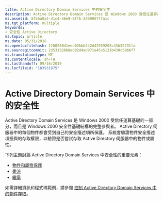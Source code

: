 ```yaml
---
title: Active Directory Domain Services 中的安全性
description: Active Directory Domain Services 是 Windows 2000 受信任運算基礎的一部分，而且是 Windows 2000 安全性基礎結構的完整參與者。
ms.assetid: 8fb6a9a4-d1c4-48e9-8ffb-240990777a1c
ms.tgt_platform: multiple
keywords:
- 安全性 Active Directory
ms.topic: article
ms.date: 05/31/2018
ms.openlocfilehash: 1260260d1eea02bbb242d42989208c43b32231fa
ms.sourcegitcommit: 2d531328b6ed82d4ad971a45a5131b430c5866f7
ms.translationtype: MT
ms.contentlocale: zh-TW
ms.lasthandoff: 09/16/2019
ms.locfileid: "103931875"
---
```

# <a name="security-in-active-directory-domain-services"></a>Active Directory Domain Services 中的安全性

Active Directory Domain Services 是 Windows 2000 受信任運算基礎的一部分，而且是 Windows 2000 安全性基礎結構的完整參與者。 Active Directory 伺服器中的每個物件都會受到自己的安全描述項所保護。 系統會驗證物件安全描述項授與的存取權限，以驗證是否嘗試存取 Active Directory 伺服器中的物件或屬性。

下列主題討論 Active Directory Domain Services 中安全性的重要元素：

-   [物件和屬性保護](object-and-attribute-protection.md)
-   [委派](delegation.md)
-   [繼承](inheritance.md)

如需詳細資訊和程式碼範例，請參閱 [控制 Active Directory Domain Services 中的物件存取](controlling-access-to-objects-in-active-directory-domain-services.md)。

 

 




